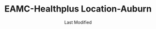---
layout: location-page
date: Last Modified
description: "Local COVID-19 testing is available at EAMC-Healthplus Location-Auburn in Auburn, Alabama, USA."
permalink: "locations/alabama/auburn/eamc-healthplus-location-auburn/"
tags:
  - locations
  - alabama
title: EAMC-Healthplus Location-Auburn
uniqueName: eamc-healthplus-location-auburn
state: Alabama
stateAbbr: AL
hood: "Auburn"
address: "1171 Gatewood Drive"
city: "Auburn"
zip: "36830"
zipsNearby: "31801 31803 31804 31829 31901 31902 31903 31904 31905 31906 31907 31908 31909 31914 31917 31993 31995 31997 31998 31999 31805 31807 31808 31810 39854 31811 31812 31814 31815 31816 31820 39867 31821 31822 31823 31825 31826 31827 31830 31831 31833 31836 35010 35011 36251 36830 36831 36832 36849 36005 36061 36008 36850 36016 36017 36020 36851 36859 36255 36852 36853 36256 36022 36258 36024 36025 36026 36027 36072 36029 36855 36031 36856 35072 36036 36263 36039 36858 35082 36043 36860 36861 35089 36862 36863 36266 36865 36048 36051 36013 36052 36053 36054 36267 36101 36102 36103 36104 36105 36106 36107 36108 36109 36110 36111 36112 36113 36114 36115 36116 36117 36118 36119 36120 36121 36123 36124 36125 36130 36131 36132 36133 36134 36135 36140 36141 36142 36177 36191 36057 36866 36801 36802 36803 36804 36867 36868 36869 36870 36064 36065 36871 36066 36067 36068 36069 36274 35136 36874 36875 36075 36877 35149 35150 35151 36023 36045 36078 36080 36079 36081 36082 36083 36088 36087 36089 36854 36872 36091 36276 36879 36278 35183 36092 36093 36280 30217 30219 30220 30222 30230 30240 30241 30261 30251 30293" 
mapUrl: "http://maps.apple.com/?q=EAMC-Healthplus+Location-Auburn&address=1171+Gatewood+Drive,Auburn,Alabama,36830"
locationType: Please contact for drive-thru/walk-in availability.
phone: "334-528-7425"
website: "https://www.eamc.org/patient-and-guests/covid-19-information/what-should-i-do-if-i-think-i-have-covid-19"
onlineBooking: undefined
closed: undefined
closedUpdate: May 23rd, 2020
notes: ""
days: Weekdays
hours: 9AM-6PM
altDays: Weekends
altHours: 9AM-1PM
ctaMessage: Learn more
ctaUrl: "https://www.eamc.org/patient-and-guests/covid-19-information/what-should-i-do-if-i-think-i-have-covid-19"
---